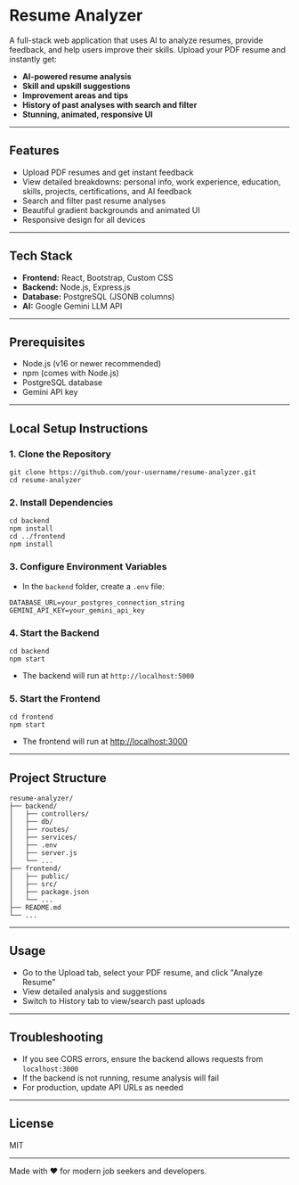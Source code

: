 # Resume Analyzer

A full-stack web application that uses AI to analyze resumes, provide feedback, and help users improve their skills. Upload your PDF resume and instantly get:

- **AI-powered resume analysis**
- **Skill and upskill suggestions**
- **Improvement areas and tips**
- **History of past analyses with search and filter**
- **Stunning, animated, responsive UI**

---

## Features
- Upload PDF resumes and get instant feedback
- View detailed breakdowns: personal info, work experience, education, skills, projects, certifications, and AI feedback
- Search and filter past resume analyses
- Beautiful gradient backgrounds and animated UI
- Responsive design for all devices

---

## Tech Stack
- **Frontend:** React, Bootstrap, Custom CSS
- **Backend:** Node.js, Express.js
- **Database:** PostgreSQL (JSONB columns)
- **AI:** Google Gemini LLM API

---

## Prerequisites
- Node.js (v16 or newer recommended)
- npm (comes with Node.js)
- PostgreSQL database
- Gemini API key

---

## Local Setup Instructions

### 1. Clone the Repository
```
git clone https://github.com/your-username/resume-analyzer.git
cd resume-analyzer
```

### 2. Install Dependencies
```
cd backend
npm install
cd ../frontend
npm install
```

### 3. Configure Environment Variables
- In the `backend` folder, create a `.env` file:
```
DATABASE_URL=your_postgres_connection_string
GEMINI_API_KEY=your_gemini_api_key
```

### 4. Start the Backend
```
cd backend
npm start
```
- The backend will run at `http://localhost:5000`

### 5. Start the Frontend
```
cd frontend
npm start
```
- The frontend will run at [http://localhost:3000](http://localhost:3000)

---

## Project Structure
```
resume-analyzer/
├── backend/
│   ├── controllers/
│   ├── db/
│   ├── routes/
│   ├── services/
│   ├── .env
│   ├── server.js
│   └── ...
├── frontend/
│   ├── public/
│   ├── src/
│   ├── package.json
│   └── ...
├── README.md
└── ...
```

---

## Usage
- Go to the Upload tab, select your PDF resume, and click "Analyze Resume"
- View detailed analysis and suggestions
- Switch to History tab to view/search past uploads

---

## Troubleshooting
- If you see CORS errors, ensure the backend allows requests from `localhost:3000`
- If the backend is not running, resume analysis will fail
- For production, update API URLs as needed

---

## License
MIT

---

Made with ❤️ for modern job seekers and developers.
